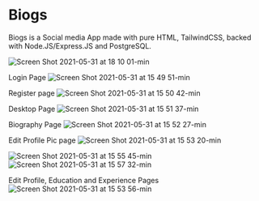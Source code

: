 # Biogs
Biogs is a Social media App made with pure HTML, TailwindCSS, backed with Node.JS/Express.JS and PostgreSQL.


![Screen Shot 2021-05-31 at 18 10 01-min](https://user-images.githubusercontent.com/75132670/120213331-bc1fed00-c23b-11eb-9b23-65d5e7ba840e.png)


Login Page
![Screen Shot 2021-05-31 at 15 49 51-min](https://user-images.githubusercontent.com/75132670/120213446-e2458d00-c23b-11eb-86e1-20b36ecf0441.png)


Register page
![Screen Shot 2021-05-31 at 15 50 42-min](https://user-images.githubusercontent.com/75132670/120213478-ec678b80-c23b-11eb-89ac-aeef05513066.png)


Desktop Page
![Screen Shot 2021-05-31 at 15 51 37-min](https://user-images.githubusercontent.com/75132670/120213547-02754c00-c23c-11eb-8fd9-77e2c1d45f19.png)


Biography Page
![Screen Shot 2021-05-31 at 15 52 27-min](https://user-images.githubusercontent.com/75132670/120213642-1b7dfd00-c23c-11eb-9ddc-aa5a0ffb464e.png)


Edit Profile Pic page
![Screen Shot 2021-05-31 at 15 53 20-min](https://user-images.githubusercontent.com/75132670/120213686-289aec00-c23c-11eb-9129-9b70793072a3.png)

![Screen Shot 2021-05-31 at 15 55 45-min](https://user-images.githubusercontent.com/75132670/120213845-60099880-c23c-11eb-9bb5-6845d4e71bae.png)
![Screen Shot 2021-05-31 at 15 57 32-min](https://user-images.githubusercontent.com/75132670/120213848-61d35c00-c23c-11eb-8157-6420c3ad815c.png)

Edit Profile, Education and Experience Pages
![Screen Shot 2021-05-31 at 15 53 56-min](https://user-images.githubusercontent.com/75132670/120213814-55e79a00-c23c-11eb-8177-148a92ad7520.png)
